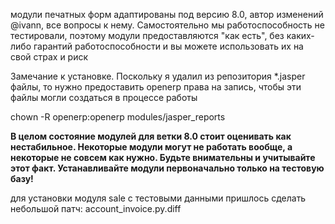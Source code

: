 модули печатных форм адаптированы под версию 8.0, автор изменений @ivann, все вопросы к нему. Самостоятельно мы работоспособность не тестировали, поэтому модули предоставляются "как есть", без каких-либо гарантий работоспособности и вы можете использовать их на свой страх и риск

Замечание к установке. 
Поскольку я удалил из репозитория *.jasper файлы, то нужно предоставить openerp права на запись, чтобы эти файлы могли создаться в процессе работы

chown -R openerp:openerp modules/jasper_reports

**В целом состояние модулей для ветки 8.0 стоит оценивать как нестабильное. Некоторые модули могут не работать вообще, а некоторые не совсем как нужно. Будьте внимательны и учитывайте этот факт. Устанавливайте модули первоначально только на тестовую базу!**

для установки модуля sale с тестовыми данными пришлось сделать небольшой патч: account_invoice.py.diff